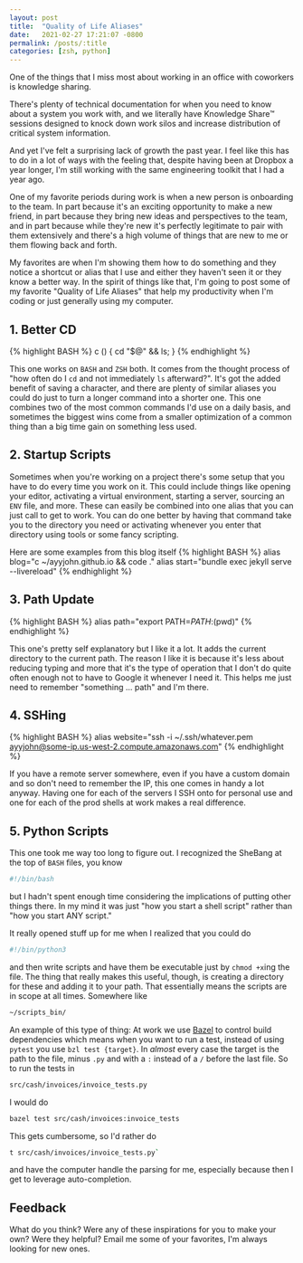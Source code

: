 ```yaml
---
layout: post
title:  "Quality of Life Aliases"
date:   2021-02-27 17:21:07 -0800
permalink: /posts/:title
categories: [zsh, python]
---
```

One of the things that I miss most about working in an office with coworkers is knowledge sharing.

There's plenty of technical documentation for when you need to know about a system you work with, and we literally have Knowledge Share&trade; sessions designed to knock down work silos and increase distribution of critical system information.

And yet I've felt a surprising lack of growth the past year. I feel like this has to do in a lot of ways with the feeling that, despite having been at Dropbox a year longer, I'm still working with the same engineering toolkit that I had a year ago.

One of my favorite periods during work is when a new person is onboarding to the team. In part because it's an exciting opportunity to make a new friend, in part because they bring new ideas and perspectives to the team, and in part because while they're new it's perfectly legitimate to pair with them extensively and there's a high volume of things that are new to me or them flowing back and forth.

My favorites are when I'm showing them how to do something and they notice a shortcut or alias that I use and either they haven't seen it or they know a better way. In the spirit of things like that, I'm going to post some of my favorite "Quality of Life Aliases" that help my productivity when I'm coding or just generally using my computer.

## 1. Better CD

{% highlight BASH %}
c () {
  cd "$@" && ls;
}
{% endhighlight %}

This one works on `BASH` and `ZSH` both. It comes from the thought process of "how often do I `cd` and not immediately `ls` afterward?". It's got the added benefit of saving a character, and there are plenty of similar aliases you could do just to turn a longer command into a shorter one. This one combines two of the most common commands I'd use on a daily basis, and sometimes the biggest wins come from a smaller optimization of a common thing than a big time gain on something less used.

## 2. Startup Scripts

Sometimes when you're working on a project there's some setup that you have to do every time you work on it. This could include things like opening your editor, activating a virtual environment, starting a server, sourcing an `ENV` file, and more.
These can easily be combined into one alias that you can just call to get to work. You can do one better by having that command take you to the directory you need or activating whenever you enter that directory using tools or some fancy scripting.

Here are some examples from this blog itself
{% highlight BASH %}
alias blog="c ~/ayyjohn.github.io && code ."
alias start="bundle exec jekyll serve --livereload"
{% endhighlight %}

## 3. Path Update

{% highlight BASH %}
alias path="export PATH=$PATH:$(pwd)"
{% endhighlight %}

This one's pretty self explanatory but I like it a lot. It adds the current directory to the current path. The reason I like it is because it's less about reducing typing and more that it's the type of operation that I don't do quite often enough not to have to Google it whenever I need it. This helps me just need to remember "something ... path" and I'm there.

## 4. SSHing

{% highlight BASH %}
alias website="ssh -i ~/.ssh/whatever.pem ayyjohn@some-ip.us-west-2.compute.amazonaws.com"
{% endhighlight %}

If you have a remote server somewhere, even if you have a custom domain and so don't need to remember the IP, this one comes in handy a lot anyway. Having one for each of the servers I SSH onto for personal use and one for each of the prod shells at work makes a real difference.

## 5. Python Scripts

This one took me way too long to figure out. I recognized the SheBang at the top of `BASH` files, you know

```bash
#!/bin/bash
```

but I hadn't spent enough time considering the implications of putting other things there. In my mind it was just "how you start a shell script" rather than "how you start ANY script."

It really opened stuff up for me when I realized that you could do

```bash
#!/bin/python3
```

and then write scripts and have them be executable just by `chmod +x`ing the file. The thing that really makes this useful, though, is creating a directory for these and adding it to your path. That essentially means the scripts are in scope at all times.
Somewhere like

```bash
~/scripts_bin/
```

An example of this type of thing: At work we use [Bazel](https://bazel.build/) to control build dependencies which means when you want to run a test, instead of using `pytest` you use `bzl test {target}`. In _almost_ every case the target is the path to the file, minus `.py` and with a `:` instead of a `/` before the last file. So to run the tests in

```bash
src/cash/invoices/invoice_tests.py
```

I would do

```bash
bazel test src/cash/invoices:invoice_tests
```

This gets cumbersome, so I'd rather do

```bash
t src/cash/invoices/invoice_tests.py`
```

and have the computer handle the parsing for me, especially because then I get to leverage auto-completion.

## Feedback

What do you think? Were any of these inspirations for you to make your own? Were they helpful? Email me some of your favorites, I'm always looking for new ones.
